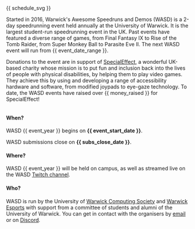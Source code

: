 
<div markdown="1" class="content backing" style="padding: 0; overflow: hidden;">{{ schedule_svg }}</div>

<div markdown="1" class="column is-6">
<div markdown="1" class="content backing">

Started in 2016, Warwick's Awesome Speedruns and Demos (WASD) is a 2-day speedrunning event held annually at the University of Warwick. It is the largest student-run speedrunning event in the UK. Past events have featured a diverse range of games, from Final Fantasy IX to Rise of the Tomb Raider, from Super Monkey Ball to Parasite Eve II. The next WASD event will run from {{ event_date_range }}.

Donations to the event are in support of [SpecialEffect](https://specialeffect.org.uk/), a wonderful UK-based charity whose mission is to put fun and inclusion back into the lives of people with physical disabilities, by helping them to play video games. They achieve this by using and developing a range of accessibility hardware and software, from modified joypads to eye-gaze technology. To date, the WASD events have raised over {{ money_raised }} for SpecialEffect!

</div>
</div>

<div markdown="1" class="column is-6">
<div markdown="1" class="content backing">

<h4 class="title is-size-4">When?</h4>

WASD {{ event_year }} begins on **{{ event_start_date }}**.

WASD submissions close on **{{ subs_close_date }}**.

<h4 class="title is-size-4">Where?</h4>

WASD {{ event_year }} will be held on campus, as well as streamed live on the WASD [Twitch channel](https://twitch.tv/warwickspeedrun).

<h4 class="title is-size-4">Who?</h4>

WASD is run by the University of [Warwick Computing Society](https://uwcs.co.uk) and [Warwick Esports](https://warwickesports.com/) with support from a committee of students and alumni of the University of Warwick. You can get in contact with the organisers by [email](mailto:contact@warwickspeed.run) or on [Discord](https://warwickspeed.run/discord).

</div>
</div>